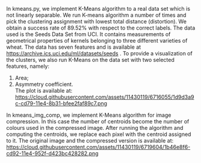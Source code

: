 In kmeans.py, we implement K-Means algorithm to a real data set which is not linearly separable.
We run K-means algorithm a number of times and pick the clustering assignment with lowest 
total distance (distortion). We obtain a success rate of 89.52% with respect to the correct labels.
The data used is the Seeds Data Set from UCI. It contains measurements of geometrical 
properties of kernels belonging to three different varieties of wheat. The data has
seven features and is available at https://archive.ics.uci.edu/ml/datasets/seeds .
To provide a visualization of the clusters, we also run K-Means on the data set
with two selected features, namely: 
1) Area;
2) Asymmetry coefficient.  
The plot is available at:
https://cloud.githubusercontent.com/assets/11430119/6716055/1d9d3a9c-cd79-11e4-8b31-bfee2faf89c7.png

In kmeans_img_comp, we implement K-Means algorithm for image compression. In this case the number of 
centroids become the number of colours used in the compressed image. After running the algorithm 
and computing the centroids, we replace each pixel with the centroid assigned to it. The original image 
and the compressed version is available at:
https://cloud.githubusercontent.com/assets/11430119/6719604/1b46e8f6-cd92-11e4-952f-d423bc428282.png
